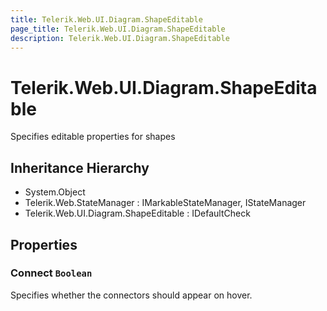 ```yaml
---
title: Telerik.Web.UI.Diagram.ShapeEditable
page_title: Telerik.Web.UI.Diagram.ShapeEditable
description: Telerik.Web.UI.Diagram.ShapeEditable
---
```


# Telerik.Web.UI.Diagram.ShapeEditable

Specifies editable properties for shapes

## Inheritance Hierarchy

* System.Object
* Telerik.Web.StateManager : IMarkableStateManager, IStateManager
* Telerik.Web.UI.Diagram.ShapeEditable : IDefaultCheck

## Properties

###  Connect `Boolean`

Specifies whether the connectors should appear on hover.

